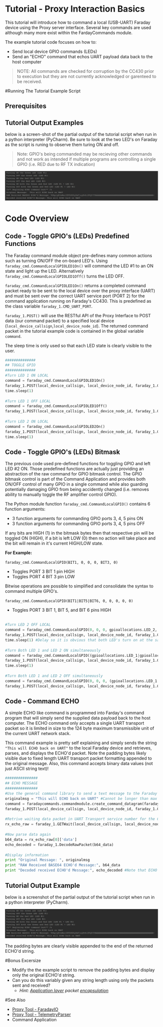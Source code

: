 
# Tutorial - Proxy Interaction Basics

This tutorial will introduce how to command a local (USB-UART) Faraday device using the Proxy server interface. Several key commands are used although many more exist within the FardayCommands module.

The example tutorial code focuses on how to:

* Send local device GPIO commands (LEDs)
* Send an "ECHO" command that echos UART payload data back to the host computer

> NOTE: All commands are checked for corruption by the CC430 prior to execution but they are not currently acknowledged or garenteed to be received.

#Running The Tutorial Example Script

## Prerequisites




## Tutorial Output Examples

below is a screen-shot of the partial output of the tutorial script when run in a python interpreter (PyCharm). Be sure to look at the two LED's on Faraday as the script is runing to observe them turing ON and off.

> Note: GPIO's being commanded may be recieving other commands and not work as intended if multiple programs are controlling a single GPIO (i.e. RED due to RF TX indication)


![Example Tutorial Operation](Images/Output.png "Example Tutorial Operation")


# Code Overview

## Code - Toggle GPIO's (LEDs) Predefined Functions

The Faraday command module object pre-defines many common actions such as turning ON/OFF the on-board LED's. Using `faraday_cmd.CommandLocalGPIOLED1On()` will command the LED #1 to an ON state and light up the LED. Alternatively `faraday_cmd.CommandLocalGPIOLED1Off()` turns the LED OFF.

`faraday_cmd.CommandLocalGPIOLED1On()` returns a completed command packet ready to be sent to the local device over the proxy interface (UART) and must be sent over the correct UART service port (PORT 2) for the command application running on Faraday's CC430. This is predefined as the class variable `faraday_1.CMD_UART_PORT`.

 `faraday_1.POST()` will use the RESTful API of the Proxy Interface to POST data (our command packet) to a specified local device (`local_device_callsign`,`local_device_node_id`). The returned command packet in the tutorial example code is contained in the global variable `command`.

The sleep time is only used so that each LED state is clearly visible to the user.


```python
##############
## TOGGLE GPIO
##############
#Turn LED 1 ON LOCAL
command = faraday_cmd.CommandLocalGPIOLED1On()
faraday_1.POST(local_device_callsign, local_device_node_id, faraday_1.CMD_UART_PORT, command)
time.sleep(1)

#Turn LED 1 OFF LOCAL
command = faraday_cmd.CommandLocalGPIOLED1Off()
faraday_1.POST(local_device_callsign, local_device_node_id, faraday_1.CMD_UART_PORT, command)

#Turn LED 2 ON LOCAL
command = faraday_cmd.CommandLocalGPIOLED2On()
faraday_1.POST(local_device_callsign, local_device_node_id, faraday_1.CMD_UART_PORT, command)
time.sleep(1)
```

## Code - Toggle GPIO's (LEDs) Bitmask

The previous code used pre-defined functions for toggling GPIO and left LED #2 ON. Those predefined functions are actually just providing an abstraction of the raw command for GPIO bitmask control. The GPIO bitmask control is part of the Command Application and provides both ON/OFF control of many GPIO in a single command while also guarding potentially damaging GPIO from being accidently changed (i.e. removes ability to manually toggle the RF amplifier control GPIO).

The Python module function `faraday_cmd.CommandLocalGPIO()` contains 6 function arguments:

* 3 function arguments for commanding GPIO ports 3, 4, 5 pins ON
* 3 function arguments for commanding GPIO ports 3, 4, 5 pins OFF

If any bits are HIGH (1) in the bitmask bytes then that respective pin will be toggled ON (HIGH), if a bit is left LOW (0) then no action will take place and the bit will remain in it's current HIGH/LOW state.

**For Example:**

`faraday_cmd.CommandLocalGPIO(BIT1, 0, 0, 0, BIT3, 0)`

* Toggles PORT 3 BIT 1 pin HIGH
* Toggles PORT 4 BIT 3 pin LOW

Bitwise operations are possible to simplified and consolidate the syntax to command multiple GPIO's.

`faraday_cmd.CommandLocalGPIO(BIT1|BIT5|BIT6, 0, 0, 0, 0, 0)`

* Toggles PORT 3 BIT 1, BIT 5, and BIT 6 pins HIGH




```python

#Turn LED 2 OFF LOCAL
command = faraday_cmd.CommandLocalGPIO(0, 0, 0, gpioallocations.LED_2, 0, 0) #This examples how the non predefined LED GPIO commanding is created. Multiple GPIO's can be toggled at once using ||'s
faraday_1.POST(local_device_callsign, local_device_node_id, faraday_1.CMD_UART_PORT, command)
time.sleep(1) #Delay so it is obvious that both LED's turn on at the same time in the next command

#Turn Both LED 1 and LED 2 ON simultaneously
command = faraday_cmd.CommandLocalGPIO((gpioallocations.LED_1|gpioallocations.LED_2), 0, 0, 0, 0, 0)
faraday_1.POST(local_device_callsign, local_device_node_id, faraday_1.CMD_UART_PORT, command)
time.sleep(1)

#Turn Both LED 1 and LED 2 OFF simultaneously
command = faraday_cmd.CommandLocalGPIO(0, 0, 0, (gpioallocations.LED_1|gpioallocations.LED_2), 0, 0)
faraday_1.POST(local_device_callsign, local_device_node_id, faraday_1.CMD_UART_PORT, command)
```
## Code - Command ECHO

A simple ECHO like command is programmed into Farday's command program that will simply send the supplied data payload back to the host computer. The ECHO command only accepts a single UART transport packet so it is limited in size to the 124 byte maximum transmissible unit of the current UART network stack.

This command example is pretty self explaining and simply sends the string `"This will ECHO back on UART"` to the local Faraday device and retrieves, parses, and displays the ECHO'd packet. Note the padding bytes likely visible due to fixed length UART transport packet formatting appended to the original message. Also, this command accepts binary data values (not just ASCII string text)!

```python
###############
## ECHO MESSAGE
###############
#Use the general command library to send a text message to the Faraday UART "ECHO" command. Will only ECHO a SINGLE packet. This will send the payload of the message back (up to 62 bytes, this can be updated in firmware to 124!)
originalmsg = "This will ECHO back on UART" #Cannot be longer than max UART payload size!
command = faradaycommands.commandmodule.create_command_datagram(faraday_cmd.CMD_ECHO, originalmsg)
faraday_1.POST(local_device_callsign, local_device_node_id, faraday_1.CMD_UART_PORT, command)

#Retrive waiting data packet in UART Transport service number for the COMMAND application (Use GETWait() to block until ready or return False).
rx_echo_raw = faraday_1.GETWait(local_device_callsign, local_device_node_id, faraday_1.CMD_UART_PORT, sec_timeout = 3)  # Wait for up to 3 seconds for data to arrive

#Now parse data again
b64_data = rx_echo_raw[0]['data']
echo_decoded = faraday_1.DecodeRawPacket(b64_data)

#Display information
print "Original Message: ", originalmsg
print "RAW Received BASE64 ECHO'd Message:", b64_data
print "Decoded received ECHO'd Message:", echo_decoded #Note that ECHO sends back a fixed packed regardless. Should update to send back exact length.

```


## Tutorial Output Example

below is a screenshot of the partial output of the tutorial script when run in a python interpreter (PyCharm).


![Output from the Commanding - Local Tutorial](Images/Output.png "Output from the Commanding - Local Tutorial")

The padding bytes are clearly visible appended to the end of the returned ECHO'd string. 

#Bonus Excersize

* Modify the the example script to remove the padding bytes and display only the original ECHO'd string.
* Can you do this variably given any string length using only the packets sent and received?
  * *Hint: [Application layer](https://en.wikipedia.org/wiki/OSI_model) packet [encapsulation](https://en.wikipedia.org/wiki/Encapsulation_(networking))*

#See Also

* [Proxy Tool - FaradayIO](http://faraday-software.readthedocs.io/en/latest/faradayio.html)
* [Proxy Tool - TelemetryParser](http://faraday-software.readthedocs.io/en/latest/telemetryparser.html)
* Command Application

